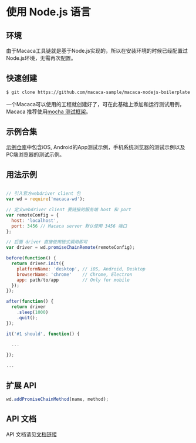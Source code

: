 # 使用 Node.js 语言

## 环境

由于Macaca工具链就是基于Node.js实现的，所以在安装环境的时候已经配置过Node.js环境，无需再次配置。

## 快速创建

```bash
$ git clone https://github.com/macaca-sample/macaca-nodejs-boilerplate.git
```

一个Macaca可以使用的工程就创建好了，可在此基础上添加和运行测试用例，Macaca 推荐使用[mocha 测试框架](//github.com/mochajs/mocha)。

## 示例合集

[示例仓库](//github.com/macaca-sample/sample-nodejs)中包含iOS, Android的App测试示例，手机系统浏览器的测试示例以及PC端浏览器的测试示例。

## 用法示例

```javascript

// 引入官方webdriver client 包
var wd = require('macaca-wd');

// 定义webdriver client 要链接的服务端 host 和 port
var remoteConfig = {
  host: 'localhost',
  port: 3456 // Macaca server 默认使用 3456 端口
};

// 后面 driver 直接使用链式调用即可
var driver = wd.promiseChainRemote(remoteConfig);

before(function() {
  return driver.init({
    platformName: 'desktop', // iOS, Android, Desktop
    browserName: 'chrome'    // Chrome, Electron
    app: path/to/app         // Only for mobile
  });
});

after(function() {
  return driver
    .sleep(1000)
    .quit();
});

it('#1 should', function() {

  ...

});

...
```

## 扩展 API

```javascript
wd.addPromiseChainMethod(name, method);
```

## API 文档

API 文档请见[文档链接](//macacajs.github.io/macaca-wd)
